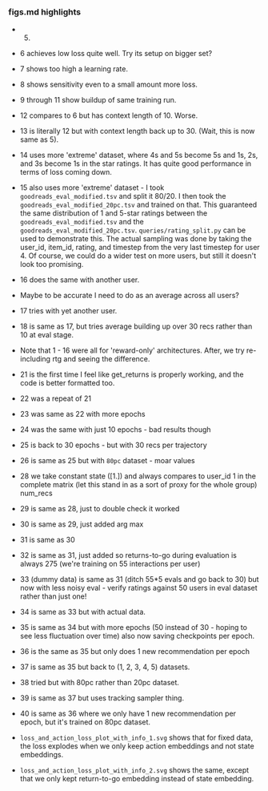 ### figs.md highlights

- 5.
- 6 achieves low loss quite well. Try its setup on bigger set?
- 7 shows too high a learning rate.
- 8 shows sensitivity even to a small amount more loss.
- 9 through 11 show buildup of same training run.
- 12 compares to 6 but has context length of 10. Worse.
- 13 is literally 12 but with context length back up to 30. (Wait, this is now same as 5).
- 14 uses more 'extreme' dataset, where 4s and 5s become 5s and 1s, 2s, and 3s become 1s in the star
  ratings. It has quite good performance in terms of loss coming down.
- 15 also uses more 'extreme' dataset - I took `goodreads_eval_modified.tsv` and split it 80/20. I then took the
  `goodreads_eval_modified_20pc.tsv` and trained on that. This guaranteed the same distribution of 1 and 5-star ratings between the 
  `goodreads_eval_modified.tsv` and the `goodreads_eval_modified_20pc.tsv`. `queries/rating_split.py`
  can be used to demonstrate this. The actual sampling was done by taking the user_id, item_id, rating,
  and timestep from the very last timestep for user 4. Of course, we could do a wider test on more users,
  but still it doesn't look too promising.
- 16 does the same with another user.
- Maybe to be accurate I need to do as an average across all users?
- 17 tries with yet another user.
- 18 is same as 17, but tries average building up over 30 recs rather than 10 at eval stage.

- Note that 1 - 16 were all for 'reward-only' architectures. After, we try re-including rtg and seeing the difference.

- 21 is the first time I feel like get_returns is properly working, and the code is better formatted too.
- 22 was a repeat of 21
- 23 was same as 22 with more epochs
- 24 was the same with just 10 epochs - bad results though
- 25 is back to 30 epochs - but with 30 recs per trajectory
- 26 is same as 25 but with `80pc` dataset - moar values
- 28 we take constant state ([1.]) and always compares to user_id 1 in the complete matrix (let
  this stand in as a sort of proxy for the whole group) num_recs
- 29 is same as 28, just to double check it worked
- 30 is same as 29, just added arg max
- 31 is same as 30
- 32 is same as 31, just added so returns-to-go during evaluation is always 275 (we're training on 55 interactions per user)
- 33 (dummy data) is same as 31 (ditch 55*5 evals and go back to 30) but now with less noisy eval -
  verify ratings against 50 users in eval dataset rather than just one!
- 34 is same as 33 but with actual data.
- 35 is same as 34 but with more epochs (50 instead of 30 - hoping to see less fluctuation over time)
  also now saving checkpoints per epoch.
- 36 is the same as 35 but only does 1 new recommendation per epoch
- 37 is same as 35 but back to (1, 2, 3, 4, 5) datasets.
- 38 tried but with 80pc rather than 20pc dataset.
- 39 is same as 37 but uses tracking sampler thing.
- 40 is same as 36 where we only have 1 new recommendation per epoch,
  but it's trained on 80pc dataset.

- `loss_and_action_loss_plot_with_info_1.svg` shows that for fixed data, the loss explodes when we only keep
  action embeddings and not state embeddings.
- `loss_and_action_loss_plot_with_info_2.svg` shows the same, except that we only kept return-to-go embedding
  instead of state embedding.